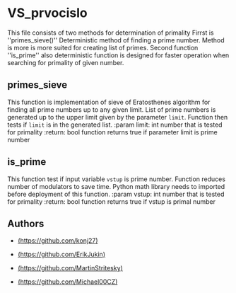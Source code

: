 
# VS_prvocislo
This file consists of two methods for determination of primality
Firrst is ''primes_sieve()''
Deterministic method of finding a prime number.
Method is more is more suited for creating list of primes.
Second function ''is_prime''
also deterministic function
is designed for faster operation when searching for primality of given number.

## primes_sieve
This function is implementation of sieve of Eratosthenes algorithm
    for finding all prime numbers up to any given limit.
    List of prime numbers is generated up to the upper limit
    given by the parameter ``limit``.
    Function then tests if ``limit`` is in the generated list.
    :param limit: int
        number that is tested for primality
    :return: bool
        function returns true if parameter limit is prime number
## is_prime

This function test if input variable ``vstup`` is prime number.
    Function reduces number of modulators to save time.
    Python math library needs to imported before deployment of this function.
    :param vstup: int
        number that is tested for primality
    :return: bool
        function returns true if vstup is primal number






## Authors

- [(https://github.com/konj27)](https://github.com/konj27)

- [(https://github.com/ErikJukin)](https://github.com/ErikJukin)

- [(https://github.com/MartinStritesky)](https://github.com/MartinStritesky)

- [(https://github.com/Michael00CZ)](https://github.com/Michael00CZ)

